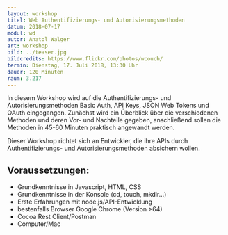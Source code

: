 ```yaml
---
layout: workshop
titel: Web Authentifizierungs- und Autorisierungsmethoden
datum: 2018-07-17
modul: wd
autor: Anatol Walger
art: workshop
bild: ../teaser.jpg
bildcredits: https://www.flickr.com/photos/wcouch/
termin: Dienstag, 17. Juli 2018, 13:30 Uhr
dauer: 120 Minuten
raum: 3.217
---
```



In diesem Workshop wird auf die Authentifizierungs- und Autorisierungsmethoden Basic Auth, API Keys, JSON Web Tokens und OAuth eingegangen. Zunächst wird ein Überblick über die verschiedenen Methoden und deren Vor- und Nachteile gegeben, anschließend sollen die Methoden in 45-60 Minuten praktisch angewandt werden.

Dieser Workshop richtet sich an Entwickler, die ihre APIs durch Authentifizierungs- und Autorisierungsmethoden absichern wollen.

## Voraussetzungen:

- Grundkenntnisse in Javascript, HTML, CSS
- Grundkenntnisse in der Konsole (cd, touch, mkdir...)
- Erste Erfahrungen mit node.js/API-Entwicklung
- bestenfalls Browser Google Chrome (Version >64)
- Cocoa Rest Client/Postman
- Computer/Mac

